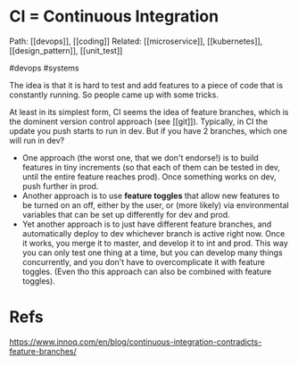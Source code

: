 # CI = Continuous Integration

Path: [[devops]], [[coding]]
Related: [[microservice]], [[kubernetes]], [[design_pattern]], [[unit_test]]

#devops #systems


The idea is that it is hard to test and add features to a piece of code that is constantly running. So people came up with some tricks.

At least in its simplest form, CI seems the idea of feature branches, which is the dominent version control approach (see [[git]]). Typically, in CI the update you push starts to run in dev. But if you have 2 branches, which one will run in dev?
* One approach (the worst one, that we don't endorse!) is to build features in tiny increments (so that each of them can be tested in dev, until the entire feature reaches prod). Once something works on dev, push further in prod.
* Another approach is to use **feature toggles** that allow new features to be turned on an off, either by the user, or (more likely) via environmental variables that can be set up differently for dev and prod.
* Yet another approach is to just have different feature branches, and automatically deploy to dev whichever branch is active right now. Once it works, you merge it to master, and develop it to int and prod. This way you can only test one thing at a time, but you can develop many things concurrently, and you don't have to overcomplicate it with feature toggles. (Even tho this approach can also be combined with feature toggles).

# Refs

https://www.innoq.com/en/blog/continuous-integration-contradicts-feature-branches/